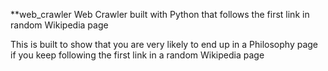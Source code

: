 **web_crawler
Web Crawler built with Python that follows the first link in random Wikipedia  page

This is built to show that you are very likely to end up in a Philosophy page if you keep following the first link in a random Wikipedia page
